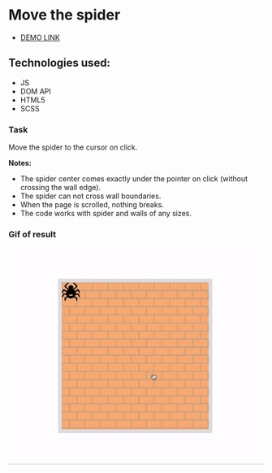 # Move the spider
- [DEMO LINK](https://MykhailoShchuka.github.io/js_task-move-spider-DOM/)

## Technologies used:
- JS
- DOM API
- HTML5
- SCSS
    
### Task

Move the spider to the cursor on click.


**Notes:**
- The spider center comes exactly under the pointer on click (without crossing the wall edge).
- The spider can not cross wall boundaries.
- When the page is scrolled, nothing breaks.
- The code works with spider and walls of any sizes.


### Gif of result
![](example/example.gif)
